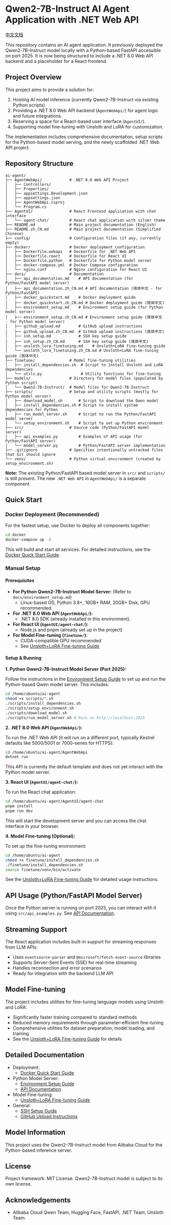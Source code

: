 # Qwen2-7B-Instruct AI Agent Application with .NET Web API

[中文文档](README.zh_CN.md)

This repository contains an AI agent application. It previously deployed the Qwen2-7B-Instruct model locally with a Python-based FastAPI accessible on port 2025. It is now being structured to include a .NET 8.0 Web API backend and a placeholder for a React frontend.

## Project Overview

This project aims to provide a solution for:

1.  Hosting AI model inference (currently Qwen2-7B-Instruct via existing Python scripts).
2.  Providing a .NET 8.0 Web API backend (`AgentWebApi/`) for agent logic and future integrations.
3.  Reserving a space for a React-based user interface (`AgentUI/`).
4.  Supporting model fine-tuning with Unsloth and LoRA for customization.

The implementation includes comprehensive documentation, setup scripts for the Python-based model serving, and the newly scaffolded .NET Web API project.

## Repository Structure

```
ai-agent/
├── AgentWebApi/            # .NET 8.0 Web API Project
│   ├── Controllers/
│   ├── Properties/
│   ├── appsettings.Development.json
│   ├── appsettings.json
│   ├── AgentWebApi.csproj
│   └── Program.cs
├── AgentUI/                # React Frontend application with chat interface
│   └── agent-chat/         # React chat application with silver theme
├── README.md               # Main project documentation (English)
├── README.zh_CN.md         # Main project documentation (Simplified Chinese)
├── config/                 # Configuration files (if any, currently empty)
├── docker/                 # Docker deployment configuration
│   ├── Dockerfile.webapi   # Dockerfile for .NET Web API
│   ├── Dockerfile.react    # Dockerfile for React UI
│   ├── Dockerfile.python   # Dockerfile for Python model server
│   ├── docker-compose.yml  # Docker Compose configuration
│   └── nginx.conf          # Nginx configuration for React UI
├── docs/                   # Documentation
│   ├── api_documentation.md    # API documentation (for Python/FastAPI model server)
│   ├── api_documentation.zh_CN.md # API documentation (简体中文 - for Python/FastAPI)
│   ├── docker_quickstart.md    # Docker deployment guide
│   ├── docker_quickstart.zh_CN.md # Docker deployment guide (简体中文)
│   ├── environment_setup.md    # Environment setup guide (for Python model server)
│   ├── environment_setup.zh_CN.md # Environment setup guide (简体中文 - for Python model server)
│   ├── github_upload.md        # GitHub upload instructions
│   ├── github_upload.zh_CN.md  # GitHub upload instructions (简体中文)
│   ├── ssh_setup.md            # SSH key setup guide
│   ├── ssh_setup.zh_CN.md      # SSH key setup guide (简体中文)
│   ├── unsloth_lora_finetuning.md    # Unsloth+LoRA fine-tuning guide
│   └── unsloth_lora_finetuning.zh_CN.md # Unsloth+LoRA fine-tuning guide (简体中文)
├── finetune/               # Model fine-tuning utilities
│   ├── install_dependencies.sh  # Script to install Unsloth and LoRA dependencies
│   └── utils.py                 # Utility functions for fine-tuning
├── models/                 # Directory for model files (populated by Python script)
│   └── Qwen2-7B-Instruct/  # Model files for Qwen2-7B-Instruct
├── scripts/                # Setup and utility scripts (mostly for Python model server)
│   ├── download_model.sh       # Script to download the Qwen model
│   ├── install_dependencies.sh # Script to install system dependencies for Python
│   ├── run_model_server.sh     # Script to run the Python/FastAPI model server
│   └── setup_environment.sh    # Script to set up Python environment
├── src/                    # Source code (Python/FastAPI model server)
│   ├── api_examples.py         # Examples of API usage (for Python/FastAPI server)
│   └── model_server.py         # Python/FastAPI server implementation
├── .gitignore              # Specifies intentionally untracked files that Git should ignore
└── venv/                   # Python virtual environment (created by setup_environment.sh)
```

**Note:** The existing Python/FastAPI based model server in `src/` and `scripts/` is still present. The new `.NET Web API` in `AgentWebApi/` is a separate component.

## Quick Start

### Docker Deployment (Recommended)

For the fastest setup, use Docker to deploy all components together:

```bash
cd docker
docker-compose up -d
```

This will build and start all services. For detailed instructions, see the [Docker Quick Start Guide](docs/docker_quickstart.md).

### Manual Setup

#### Prerequisites

*   **For Python Qwen2-7B-Instruct Model Server:** (Refer to `docs/environment_setup.md`)
    *   Linux-based OS, Python 3.8+, 16GB+ RAM, 20GB+ Disk, GPU recommended.
*   **For .NET 8.0 Web API (`AgentWebApi/`):**
    *   .NET 8.0 SDK (already installed in this environment).
*   **For React UI (`AgentUI/agent-chat/`):**
    *   Node.js and pnpm (already set up in the project)
*   **For Model Fine-tuning (`finetune/`):**
    *   CUDA-compatible GPU recommended
    *   See [Unsloth+LoRA Fine-tuning Guide](docs/unsloth_lora_finetuning.md)

#### Setup & Running

**1. Python Qwen2-7B-Instruct Model Server (Port 2025):**

   Follow the instructions in the [Environment Setup Guide](docs/environment_setup.md) to set up and run the Python-based Qwen model server. This includes:
   ```bash
   cd /home/ubuntu/ai-agent
   chmod +x scripts/*.sh
   ./scripts/install_dependencies.sh
   ./scripts/setup_environment.sh
   ./scripts/download_model.sh
   ./scripts/run_model_server.sh # Runs on http://localhost:2025
   ```

**2. .NET 8.0 Web API (`AgentWebApi/`):**

   To run the .NET Web API (it will run on a different port, typically Kestrel defaults like 5000/5001 or 7000-series for HTTPS):
   ```bash
   cd /home/ubuntu/ai-agent/AgentWebApi
   dotnet run
   ```
   This API is currently the default template and does not yet interact with the Python model server.

**3. React UI (`AgentUI/agent-chat/`):**

   To run the React chat application:
   ```bash
   cd /home/ubuntu/ai-agent/AgentUI/agent-chat
   pnpm install
   pnpm run dev
   ```
   This will start the development server and you can access the chat interface in your browser.

**4. Model Fine-tuning (Optional):**

   To set up the fine-tuning environment:
   ```bash
   cd /home/ubuntu/ai-agent
   chmod +x finetune/install_dependencies.sh
   ./finetune/install_dependencies.sh
   source finetune/venv/bin/activate
   ```
   
   See the [Unsloth+LoRA Fine-tuning Guide](docs/unsloth_lora_finetuning.md) for detailed usage instructions.

## API Usage (Python/FastAPI Model Server)

Once the Python server is running on port 2025, you can interact with it using `src/api_examples.py`. See [API Documentation](docs/api_documentation.md).

## Streaming Support

The React application includes built-in support for streaming responses from LLM APIs:

- Uses `eventsource-parser` and `@microsoft/fetch-event-source` libraries
- Supports Server-Sent Events (SSE) for real-time streaming
- Handles reconnection and error scenarios
- Ready for integration with the backend LLM API

## Model Fine-tuning

The project includes utilities for fine-tuning language models using Unsloth and LoRA:

- Significantly faster training compared to standard methods
- Reduced memory requirements through parameter-efficient fine-tuning
- Comprehensive utilities for dataset preparation, model loading, and training
- See the [Unsloth+LoRA Fine-tuning Guide](docs/unsloth_lora_finetuning.md) for details

## Detailed Documentation

*   Deployment:
    *   [Docker Quick Start Guide](docs/docker_quickstart.md)
*   Python Model Server:
    *   [Environment Setup Guide](docs/environment_setup.md)
    *   [API Documentation](docs/api_documentation.md)
*   Model Fine-tuning:
    *   [Unsloth+LoRA Fine-tuning Guide](docs/unsloth_lora_finetuning.md)
*   General:
    *   [SSH Setup Guide](docs/ssh_setup.md)
    *   [GitHub Upload Instructions](docs/github_upload.md)

## Model Information

This project uses the Qwen2-7B-Instruct model from Alibaba Cloud for the Python-based inference server.

## License

Project framework: MIT License. Qwen2-7B-Instruct model is subject to its own license.

## Acknowledgements

- Alibaba Cloud Qwen Team, Hugging Face, FastAPI, .NET Team, Unsloth Team.
